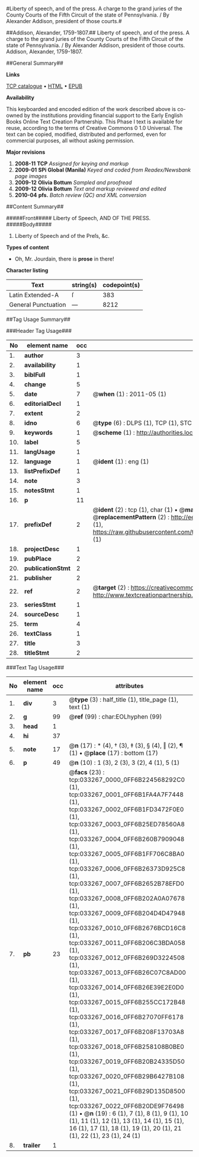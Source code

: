 #Liberty of speech, and of the press. A charge to the grand juries of the County Courts of the Fifth Circuit of the state of Pennsylvania. / By Alexander Addison, president of those courts.#

##Addison, Alexander, 1759-1807.##
Liberty of speech, and of the press. A charge to the grand juries of the County Courts of the Fifth Circuit of the state of Pennsylvania. / By Alexander Addison, president of those courts.
Addison, Alexander, 1759-1807.

##General Summary##

**Links**

[TCP catalogue](http://www.ota.ox.ac.uk/tcp/)  • 
[HTML](http://tei.it.ox.ac.uk/tcp/Texts-HTML/free/N25/N25101.html)  • 
[EPUB](http://tei.it.ox.ac.uk/tcp/Texts-EPUB/free/N25/N25101.epub)

**Availability**

This keyboarded and encoded edition of the
	       work described above is co-owned by the institutions
	       providing financial support to the Early English Books
	       Online Text Creation Partnership. This Phase I text is
	       available for reuse, according to the terms of Creative
	       Commons 0 1.0 Universal. The text can be copied,
	       modified, distributed and performed, even for
	       commercial purposes, all without asking permission.

**Major revisions**

1. __2008-11__ __TCP__ *Assigned for keying and markup*
1. __2009-01__ __SPi Global (Manila)__ *Keyed and coded from Readex/Newsbank page images*
1. __2009-12__ __Olivia Bottum__ *Sampled and proofread*
1. __2009-12__ __Olivia Bottum__ *Text and markup reviewed and edited*
1. __2010-04__ __pfs.__ *Batch review (QC) and XML conversion*

##Content Summary##

#####Front#####
Liberty of Speech, AND OF THE PRESS.
#####Body#####

1. Liberty of Speech and of the Preſs, &c.

**Types of content**

  * Oh, Mr. Jourdain, there is **prose** in there!

**Character listing**


|Text|string(s)|codepoint(s)|
|---|---|---|
|Latin Extended-A|ſ|383|
|General Punctuation|—|8212|

##Tag Usage Summary##

###Header Tag Usage###

|No|element name|occ|attributes|
|---|---|---|---|
|1.|__author__|3||
|2.|__availability__|1||
|3.|__biblFull__|1||
|4.|__change__|5||
|5.|__date__|7| @__when__ (1) : 2011-05 (1)|
|6.|__editorialDecl__|1||
|7.|__extent__|2||
|8.|__idno__|6| @__type__ (6) : DLPS (1), TCP (1), STC (1), NOTIS (1), IMAGE-SET (1), EVANS-CITATION (1)|
|9.|__keywords__|1| @__scheme__ (1) : http://authorities.loc.gov/ (1)|
|10.|__label__|5||
|11.|__langUsage__|1||
|12.|__language__|1| @__ident__ (1) : eng (1)|
|13.|__listPrefixDef__|1||
|14.|__note__|3||
|15.|__notesStmt__|1||
|16.|__p__|11||
|17.|__prefixDef__|2| @__ident__ (2) : tcp (1), char (1)  •  @__matchPattern__ (2) : ([0-9\-]+):([0-9IVX]+) (1), (.+) (1)  •  @__replacementPattern__ (2) : http://eebo.chadwyck.com/downloadtiff?vid=$1&page=$2 (1), https://raw.githubusercontent.com/textcreationpartnership/Texts/master/tcpchars.xml#$1 (1)|
|18.|__projectDesc__|1||
|19.|__pubPlace__|2||
|20.|__publicationStmt__|2||
|21.|__publisher__|2||
|22.|__ref__|2| @__target__ (2) : https://creativecommons.org/publicdomain/zero/1.0/ (1), http://www.textcreationpartnership.org/docs/. (1)|
|23.|__seriesStmt__|1||
|24.|__sourceDesc__|1||
|25.|__term__|4||
|26.|__textClass__|1||
|27.|__title__|3||
|28.|__titleStmt__|2||


###Text Tag Usage###

|No|element name|occ|attributes|
|---|---|---|---|
|1.|__div__|3| @__type__ (3) : half_title (1), title_page (1), text (1)|
|2.|__g__|99| @__ref__ (99) : char:EOLhyphen (99)|
|3.|__head__|1||
|4.|__hi__|37||
|5.|__note__|17| @__n__ (17) : * (4), † (3), ‡ (3), § (4), ‖ (2), ¶ (1)  •  @__place__ (17) : bottom (17)|
|6.|__p__|49| @__n__ (10) : 1 (3), 2 (3), 3 (2), 4 (1), 5 (1)|
|7.|__pb__|23| @__facs__ (23) : tcp:033267_0000_0FF6B224568292C0 (1), tcp:033267_0001_0FF6B1FA4A7F7448 (1), tcp:033267_0002_0FF6B1FD3472F0E0 (1), tcp:033267_0003_0FF6B25ED78560A8 (1), tcp:033267_0004_0FF6B260B7909048 (1), tcp:033267_0005_0FF6B1FF706C8BA0 (1), tcp:033267_0006_0FF6B26373D925C8 (1), tcp:033267_0007_0FF6B2652B78EFD0 (1), tcp:033267_0008_0FF6B202A0A07678 (1), tcp:033267_0009_0FF6B204D4D47948 (1), tcp:033267_0010_0FF6B2676BCD16C8 (1), tcp:033267_0011_0FF6B206C3BDA058 (1), tcp:033267_0012_0FF6B269D3224508 (1), tcp:033267_0013_0FF6B26C07C8AD00 (1), tcp:033267_0014_0FF6B26E39E2E0D0 (1), tcp:033267_0015_0FF6B255CC172B48 (1), tcp:033267_0016_0FF6B27070FF6178 (1), tcp:033267_0017_0FF6B208F13703A8 (1), tcp:033267_0018_0FF6B258108B0BE0 (1), tcp:033267_0019_0FF6B20B24335D50 (1), tcp:033267_0020_0FF6B29B6427B108 (1), tcp:033267_0021_0FF6B29D135D8500 (1), tcp:033267_0022_0FF6B20DE9F76498 (1)  •  @__n__ (19) : 6 (1), 7 (1), 8 (1), 9 (1), 10 (1), 11 (1), 12 (1), 13 (1), 14 (1), 15 (1), 16 (1), 17 (1), 18 (1), 19 (1), 20 (1), 21 (1), 22 (1), 23 (1), 24 (1)|
|8.|__trailer__|1||
